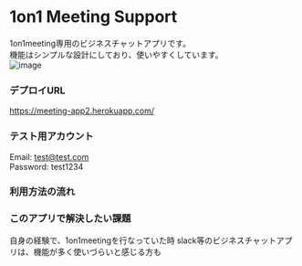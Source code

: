# 1on1 Meeting Support
1on1meeting専用のビジネスチャットアプリです。  
機能はシンプルな設計にしており、使いやすくしています。  
![image](https://user-images.githubusercontent.com/70362048/113370645-592aea80-939f-11eb-921b-ea8132ef7289.png)


### デプロイURL
https://meeting-app2.herokuapp.com/  

### テスト用アカウント
Email: test@test.com  
Password: test1234  

### 利用方法の流れ

### このアプリで解決したい課題
自身の経験で、1on1meetingを行なっていた時
slack等のビジネスチャットアプリは、機能が多く使いづらいと感じる方も


